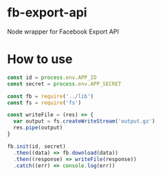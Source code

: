 # fb-export-api
Node wrapper for Facebook Export API

# How to use
```js
const id = process.env.APP_ID
const secret = process.env.APP_SECRET

const fb = require('../lib')
const fs = require('fs')

const writeFile = (res) => {
  var output = fs.createWriteStream('output.gz')
  res.pipe(output)
}

fb.init(id, secret)
  .then((data) => fb.download(data))
  .then((response) => writeFile(response))
  .catch((err) => console.log(err))
```
